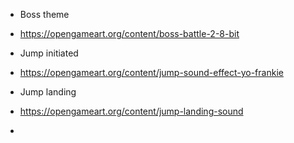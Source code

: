 
- Boss theme
* https://opengameart.org/content/boss-battle-2-8-bit

- Jump initiated
* https://opengameart.org/content/jump-sound-effect-yo-frankie

- Jump landing
* https://opengameart.org/content/jump-landing-sound

- 